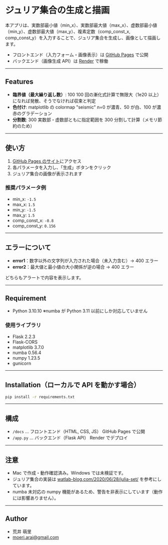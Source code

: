 # ジュリア集合の生成と描画

本アプリは、実数部最小値（min_x）、実数部最大値（max_x）、虚数部最小値（min_y）、虚数部最大値（max_y）、複素定数（comp_const_x, comp_const_y）を入力することで、ジュリア集合を生成し、画像として描画します。

- フロントエンド（入力フォーム・画像表示）は [GitHub Pages](https://moeri.github.io/julia-image-app/) で公開
- バックエンド（画像生成 API）は [Render](https://julia-image-app-1.onrender.com/) で稼働

---

## Features

- **臨界値（最大繰り返し数）**: 100
  100 回の漸化式計算で無限大（1e20 以上）になれば発散、そうでなければ収束と判定
- **色付け**: matplotlib の colormap "seismic"
  n=0 が濃青、50 が白、100 が濃赤のグラデーション
- **分割数**: 300
  実数部・虚数部ともに指定範囲を 300 分割して計算（メモリ節約のため）

---

## 使い方

1. [GitHub Pages のサイト](https://moeri.github.io/julia-image-app/)にアクセス
2. 各パラメータを入力し、「生成」ボタンをクリック
3. ジュリア集合の画像が表示されます

### 推奨パラメータ例

- min_x: `-1.5`
- max_x: `1.5`
- min_y: `-1.5`
- max_y: `1.5`
- comp_const_x: `-0.8`
- comp_const_y: `0.156`

---

## エラーについて

- **error1**：数字以外の文字列が入力された場合（未入力含む）→ 400 エラー
- **error2**：最大値と最小値の大小関係が逆の場合 → 400 エラー

どちらもアラートで内容を表示します。

---

## Requirement

- Python 3.10.10
  ※numba が Python 3.11 以前にしか対応していません

### 使用ライブラリ

- Flask 2.2.3
- Flask-CORS
- matplotlib 3.7.0
- numba 0.56.4
- numpy 1.23.5
- gunicorn

---

## Installation（ローカルで API を動かす場合）

```bash
pip install -r requirements.txt
```

---

## 構成

- `/docs` … フロントエンド（HTML, CSS, JS）
  GitHub Pages で公開
- `/app.py` … バックエンド（Flask API）
  Render でデプロイ

---

## 注意

- Mac で作成・動作確認済み。Windows では未検証です。
- ジュリア集合の実装は [watlab-blog.com/2020/06/28/julia-set/](https://watlab-blog.com/2020/06/28/julia-set/) を参考にしています。
- numba 未対応の numpy 機能があるため、警告を非表示にしています（動作には影響ありません）。

---

## Author

- 荒井 萌里
- moeri.arai@gmail.com
